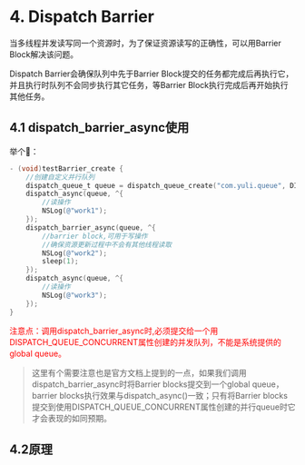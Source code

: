 

# 4. Dispatch Barrier

 当多线程并发读写同一个资源时，为了保证资源读写的正确性，可以用Barrier Block解决该问题。

 Dispatch Barrier会确保队列中先于Barrier Block提交的任务都完成后再执行它，并且执行时队列不会同步执行其它任务，等Barrier Block执行完成后再开始执行其他任务。

## 4.1 dispatch_barrier_async使用

举个🌰：

```objective-c
- (void)testBarrier_create {
    //创建自定义并行队列
    dispatch_queue_t queue = dispatch_queue_create("com.yuli.queue", DISPATCH_QUEUE_CONCURRENT);
    dispatch_async(queue, ^{
        //读操作
        NSLog(@"work1");
    });
    dispatch_barrier_async(queue, ^{
        //barrier block,可用于写操作
        //确保资源更新过程中不会有其他线程读取
        NSLog(@"work2");
        sleep(1);
    });
    dispatch_async(queue, ^{
        //读操作
        NSLog(@"work3");
    });
}
```

<font color='red'>注意点：调用dispatch_barrier_async时,必须提交给一个用DISPATCH_QUEUE_CONCURRENT属性创建的并发队列，不能是系统提供的 global queue。</font>

>  这里有个需要注意也是官方文档上提到的一点，如果我们调用dispatch_barrier_async时将Barrier blocks提交到一个global queue，barrier blocks执行效果与dispatch_async()一致；只有将Barrier blocks提交到使用DISPATCH_QUEUE_CONCURRENT属性创建的并行queue时它才会表现的如同预期。

## 4.2原理





